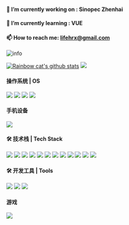 

<!--
**lifehrx/lifehrx** is a ✨ _special_ ✨ repository because its `README.md` (this file) appears on your GitHub profile.
### Hi there 👋
### 🔭 I’m currently working on : 
### 🌱 I’m currently learning :
### 👯 I’m looking to collaborate on :
### 🤔 I’m looking for help with :
### 💬 Ask me about :
### 📫 How to reach me: 
### 😄 Pronouns: 
### ⚡ Fun fact: 
[![](https://img.shields.io/badge/Steam-171a21?style=flat-square&logo=steam&logoColor=ffffff)](https://steamcommunity.com/id/antzuhl)
#### mac卡片
[![](https://img.shields.io/badge/macOS-Hackintosh-292e33?style=flat-square&logo=apple&logoColor=ffffff)]
-->

#### 🔭 I’m currently working on : Sinopec Zhenhai
#### 🌱 I’m currently learning : VUE
#### 📫 How to reach me: lifehrx@gmail.com

![info](https://github-readme-stats.vercel.app/api?username=lifehrx&show_icons=true&count_private=true&hide=prs&theme=dark)

[![Rainbow cat's github stats](https://github-readme-stats.vercel.app/api?username=lifehrx&show_icons=true)](https://github.com/anuraghazra/github-readme-stats)
![](https://visitor-badge.glitch.me/badge?page_id=lifehrx.readme)

#### 操作系统 | OS

[![](https://img.shields.io/badge/Ubuntu-E95420?style=flat-square&logo=Ubuntu&logoColor=ffffff)](https://www.archlinux.org/)
[![](https://img.shields.io/badge/Windows-0078D6?style=flat-square&logo=Windows&logoColor=ffffff)](https://www.vivo.com/)
[![](https://img.shields.io/badge/Red&nbsp;Hat-EE0000?style=flat-square&logo=Red&nbsp;Hat&logoColor=ffffff)](https://www.archlinux.org/)
[![](https://img.shields.io/badge/mac&nbsp;OS-000000?style=flat-square&logo=mac&nbsp;OS&logoColor=ffffff)](https://www.archlinux.org/)


#### 手机设备
[![](https://img.shields.io/badge/Android-A4C639?style=flat-square&logo=Android&logoColor=ffffff)](https://www.vivo.com/)
#### 🛠 技术栈 | Tech Stack
[![](https://img.shields.io/badge/-Java-007396?style=flat-square&logo=java&logoColor=ffffff)](https://simpleicons.org/)
[![](https://img.shields.io/badge/-Python-3776AB?style=flat-square&logo=Python&logoColor=ffffff)](https://simpleicons.org/)
[![](https://img.shields.io/badge/-JavaScript-F7DF1E?style=flat-square&logo=JavaScript&logoColor=ffffff)](https://simpleicons.org/)
[![](https://img.shields.io/badge/-Docker-1488C6?style=flat-square&logo=Docker&logoColor=ffffff)](https://simpleicons.org/)
[![](https://img.shields.io/badge/-Oracle-F80000?style=flat-square&logo=Oracle&logoColor=ffffff)](https://simpleicons.org/)
[![](https://img.shields.io/badge/-MySQL-4479A1?style=flat-square&logo=MySQL&logoColor=ffffff)](https://simpleicons.org/)
[![](https://img.shields.io/badge/-Redis-DC382D?style=flat-square&logo=Redis&logoColor=ffffff)](https://simpleicons.org/)
[![](https://img.shields.io/badge/-Elasticsearch-005571?style=flat-square&logo=Elasticsearch&logoColor=ffffff)](https://simpleicons.org/)
[![](https://img.shields.io/badge/-Spring-6DB33F?style=flat-square&logo=Spring&logoColor=ffffff)](https://simpleicons.org/)
[![](https://img.shields.io/badge/-ApacheJMeter-D22128?style=flat-square&logo=ApacheJMeter&logoColor=ffffff)](https://simpleicons.org/)
[![](https://img.shields.io/badge/-Node.js-339933?style=flat-square&logo=Node.js&logoColor=ffffff)](https://simpleicons.org/)
[![](https://img.shields.io/badge/-C&#43;&#43;-00599C?style=flat-square&logo=C&#43;&#43;&logoColor=ffffff)](https://simpleicons.org/)




#### 🛠 开发工具 | Tools
[![](https://img.shields.io/badge/-IntelliJ&nbsp;IDEA-000000?style=flat-square&logo=IntelliJ&nbsp;IDEA&logoColor=ffffff)](https://simpleicons.org/)
[![](https://img.shields.io/badge/-Postman-FF6C37?style=flat-square&logo=Postman&logoColor=ffffff)](https://simpleicons.org/)
[![](https://img.shields.io/badge/-Markdown-000000?style=flat-square&logo=Markdown&logoColor=ffffff)](https://simpleicons.org/)

#### 游戏
![](https://img.shields.io/badge/-Nintendo%20Switch-e60012?style=flat-square&logo=nintendo%20switch&logoColor=ffffff)


